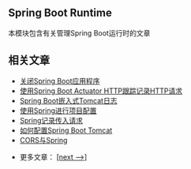 ## Spring Boot Runtime

本模块包含有关管理Spring Boot运行时的文章

## 相关文章

+ [关闭Spring Boot应用程序](http://tu-yucheng.github.io/springboot/2023/05/12/spring-boot-shutdown.html)
+ [使用Spring Boot Actuator HTTP跟踪记录HTTP请求](http://tu-yucheng.github.io/springboot/2023/05/12/spring-boot-actuator-http.html)
+ [Spring Boot嵌入式Tomcat日志](http://tu-yucheng.github.io/springboot/2023/05/12/spring-boot-embedded-tomcat-logs.html)
+ [使用Spring进行项目配置](http://tu-yucheng.github.io/springboot/2023/05/12/project-configuration-with-spring.html)
+ [Spring记录传入请求](http://tu-yucheng.github.io/springboot/2023/05/12/spring-http-logging.html)
+ [如何配置Spring Boot Tomcat](http://tu-yucheng.github.io/springboot/2023/05/12/spring-boot-configure-tomcat.html)
+ [CORS与Spring](http://tu-yucheng.github.io/springboot/2023/05/12/spring-cors.html)

- 更多文章： [[next -->]](../spring-boot-runtime-2/README.md)